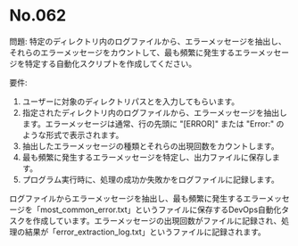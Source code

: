 # No.062

問題: 特定のディレクトリ内のログファイルから、エラーメッセージを抽出し、それらのエラーメッセージをカウントして、最も頻繁に発生するエラーメッセージを特定する自動化スクリプトを作成してください。

要件:

1. ユーザーに対象のディレクトリパスとを入力してもらいます。
1. 指定されたディレクトリ内のログファイルから、エラーメッセージを抽出します。エラーメッセージは通常、行の先頭に "[ERROR]" または "Error:" のような形式で表示されます。
1. 抽出したエラーメッセージの種類とそれらの出現回数をカウントします。
1. 最も頻繁に発生するエラーメッセージを特定し、出力ファイルに保存します。
1. プログラム実行時に、処理の成功か失敗かをログファイルに記録します。

ログファイルからエラーメッセージを抽出し、最も頻繁に発生するエラーメッセージを「most_common_error.txt」というファイルに保存するDevOps自動化タスクを作成しています。エラーメッセージの出現回数がファイルに記録され、処理の結果が「error_extraction_log.txt」というファイルに記録されます。
